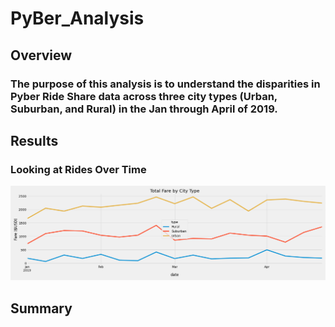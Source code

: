 # PyBer_Analysis

## Overview 

### The purpose of this analysis is to understand the disparities in Pyber Ride Share data across three city types (Urban, Suburban, and Rural) in the Jan through April of 2019. 

## Results 

### Looking at Rides Over Time 

![Pyber_fare_summary.png](Analysis/Pyber_fare_summary.png)


## Summary 

